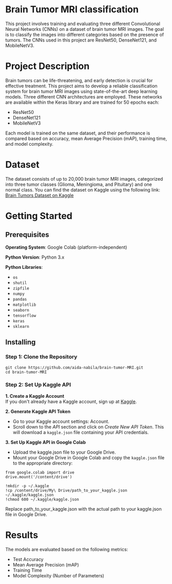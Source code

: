 # Brain Tumor MRI classification
This project involves training and evaluating three different Convolutional Neural Networks (CNNs) on a dataset of brain tumor MRI images. 
The goal is to classify the images into different categories based on the presence of tumors. The CNNs used in this project are ResNet50, DenseNet121, and MobileNetV3.

# Project Description
Brain tumors can be life-threatening, and early detection is crucial for effective treatment. This project aims to develop a reliable classification system for brain tumor 
MRI images using state-of-the-art deep learning models. Three different CNN architectures are employed. These networks are available within the Keras library and are trained for 50 epochs each:

- ResNet50
- DenseNet121
- MobileNetV3
  
Each model is trained on the same dataset, and their performance is compared based on accuracy, mean Average Precision (mAP), training time, and model complexity.

# Dataset

The dataset consists of up to 20,000 brain tumor MRI images, categorized into three tumor classes (Glioma, Meningioma, and Pituitary) and one normal class.
You can find the dataset on Kaggle using the following link:
[Brain Tumors Dataset on Kaggle](https://www.kaggle.com/datasets/mohammadhossein77/brain-tumors-dataset)

# Getting Started
## Prerequisites

**Operating System**: Google Colab (platform-independent)

**Python Version**: Python 3.x

**Python Libraries**:
- `os`
- `shutil`
- `zipfile`
- `numpy`
- `pandas`
- `matplotlib`
- `seaborn`
- `tensorflow`
- `keras`
- `sklearn`

## Installing
### Step 1: Clone the Repository
```
git clone https://github.com/aida-nabila/brain-tumor-MRI.git
cd brain-tumor-MRI
```

### Step 2: Set Up Kaggle API
**1. Create a Kaggle Account** <br>
If you don't already have a Kaggle account, sign up at [Kaggle](https://www.kaggle.com). 

**2. Generate Kaggle API Token**
- Go to your Kaggle account settings: Account.
- Scroll down to the _API_ section and click on _Create New API Token_. This will download a `kaggle.json` file containing your API credentials.

**3. Set Up Kaggle API in Google Colab**
- Upload the kaggle.json file to your Google Drive.
- Mount your Google Drive in Google Colab and copy the `kaggle.json` file to the appropriate directory:

```
from google.colab import drive
drive.mount('/content/drive')

!mkdir -p ~/.kaggle
!cp /content/drive/My\ Drive/path_to_your_kaggle.json ~/.kaggle/kaggle.json
!chmod 600 ~/.kaggle/kaggle.json
```
Replace path_to_your_kaggle.json with the actual path to your kaggle.json file in Google Drive.

# Results
The models are evaluated based on the following metrics:

- Test Accuracy
- Mean Average Precision (mAP)
- Training Time
- Model Complexity (Number of Parameters)
